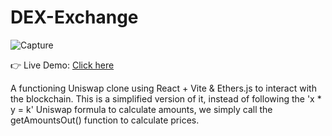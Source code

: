 # DEX-Exchange
 
![Capture](https://github.com/RScro/DEX-Exchange/assets/142670217/4220f7f3-eaa6-467f-8aaa-ae024db13996)

👉 Live Demo: [Click here](https://dex-exchange.tech/)

A functioning Uniswap clone using React + Vite & Ethers.js to interact with the blockchain. This is a simplified version of it, instead of following the 'x * y = k' 
Uniswap formula to calculate amounts, we simply call the getAmountsOut() function to calculate prices.
